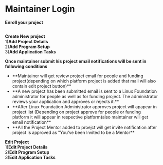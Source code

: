 # Maintainer Login

**Enroll your project**</br>
##


**Create New project**</br>
1)**Add Project Details**</br>
2)**Add Program Setup** </br>
3)**Add Application Tasks** </br>


**Once maintainer submit his project email notifications will be sent in following conditions**
<ul><li>
**Maintainer will get review project email for people and funding project(depending on which platform project is added that mail will also contain edit project button)**
</li><li>
**A new project has been submitted email is sent to a Linux Foundation administrator for people as well as for funding project. The administrator reviews your application and approves or rejects it.**
</li><li>
**After Linux Foundation Administrator approves project will apapear in project list (Depending on project approve for people or funding platform it will appear in respective platform)also maintainer will get email notification**
</li><li>
**All the Project Mentor added to proejct will get invite notification after project is approved as "You've been Invited to be a Mentor**
</li></ul>


**Edit Project**</br>
1)**Edit Project Details**</br>
2)**Edit Program Setup** </br>
3)**Edit Application Tasks** </br>






##
